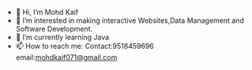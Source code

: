 - 👋 Hi, I’m Mohd Kaif
- 👀 I’m interested in making interactive Websites,Data Management and Software Development.
- 🌱 I’m currently learning Java 
- 📫 How to reach me: Contact:9518459696 email:mohdkaif071@gmail.com

